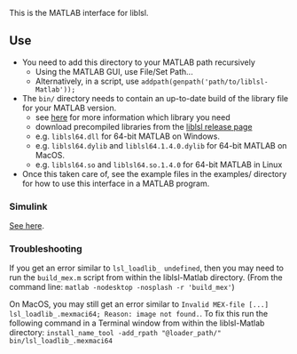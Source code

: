 This is the MATLAB interface for liblsl.

## Use

* You need to add this directory to your MATLAB path recursively
    * Using the MATLAB GUI, use File/Set Path...
    * Alternatively, in a script, use `addpath(genpath('path/to/liblsl-Matlab'));`
* The `bin/` directory needs to contain an up-to-date build of the library file for your MATLAB version.
    * see [here](https://github.com/sccn/labstreaminglayer/blob/master/doc/BUILD.md#note-about-architectures--binaries) for more information which library you need
    * download precompiled libraries from the [liblsl release page](https://github.com/sccn/liblsl/releases)
    * e.g. `liblsl64.dll` for 64-bit MATLAB on Windows.
    * e.g. `liblsl64.dylib` and `liblsl64.1.4.0.dylib` for 64-bit MATLAB on MacOS.
    * e.g. `liblsl64.so` and `liblsl64.so.1.4.0` for 64-bit MATLAB in Linux
* Once this taken care of, see the example files in the examples/ directory for how to use this interface in a MATLAB program.

### Simulink

[See here](https://bitbucket.org/neatlabs/simbsi/wiki/LSL%20signal%20acquisition%20example).

### Troubleshooting

If you get an error similar to `lsl_loadlib_ undefined`, then you may need to run the `build_mex.m` script from within the liblsl-Matlab directory.
(From the command line: `matlab -nodesktop -nosplash -r 'build_mex'`)

On MacOS, you may still get an error similar to `Invalid MEX-file [...] lsl_loadlib_.mexmaci64; Reason: image not found.`. To fix this run the following command in a Terminal window from within the liblsl-Matlab directory: `install_name_tool -add_rpath "@loader_path/" bin/lsl_loadlib_.mexmaci64`
